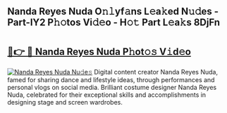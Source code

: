 ## Nanda Reyes Nuda O𝚗𝚕yf𝚊ns L𝚎a𝚔ed N𝚞𝚍es - Part-IY2 P𝚑𝚘tos Vi𝚍𝚎o - H𝚘𝚝 Part L𝚎a𝚔s 8DjFn

# <h2><a href="http://kf07on.oniu.top/?m=Nanda+Reyes+Nuda">🔗👉 🔴 Nanda Reyes Nuda P𝚑ot𝚘𝚜 V𝚒d𝚎o</a></h2>

[![Nanda Reyes Nuda Nu𝚍e𝚜](https://i.imgur.com/0qMVB7G.gif)](http://kf07on.oniu.top/?m=Nanda+Reyes+Nuda)
Digital content creator Nanda Reyes Nuda, famed for sharing dance and lifestyle ideas, through performances and personal vlogs on social media. Brilliant costume designer Nanda Reyes Nuda, celebrated for their exceptional skills and accomplishments in designing stage and screen wardrobes.  
